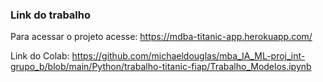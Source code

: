 ### Link do trabalho

Para acessar o projeto acesse: https://mdba-titanic-app.herokuapp.com/

Link do Colab: https://github.com/michaeldouglas/mba_IA_ML-proj_int-grupo_b/blob/main/Python/trabalho-titanic-fiap/Trabalho_Modelos.ipynb